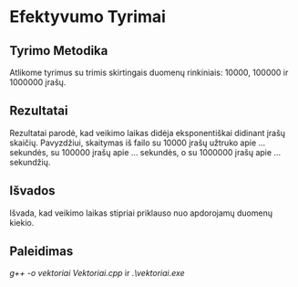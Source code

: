 # Efektyvumo Tyrimai

## Tyrimo Metodika
Atlikome tyrimus su trimis skirtingais duomenų rinkiniais: 10000, 100000 ir 1000000 įrašų.

## Rezultatai
Rezultatai parodė, kad veikimo laikas didėja eksponentiškai didinant įrašų skaičių. Pavyzdžiui, skaitymas iš failo su 10000 įrašų užtruko apie ... sekundės, su 100000 įrašų apie ... sekundės, o su 1000000 įrašų apie ... sekundžių.

## Išvados
Išvada, kad veikimo laikas stipriai priklauso nuo apdorojamų duomenų kiekio.

## Paleidimas
*g++ -o vektoriai Vektoriai.cpp* ir *.\vektoriai.exe*
